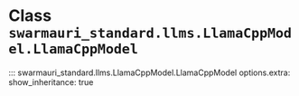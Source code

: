 # Class `swarmauri_standard.llms.LlamaCppModel.LlamaCppModel`

::: swarmauri_standard.llms.LlamaCppModel.LlamaCppModel
    options.extra:
      show_inheritance: true

